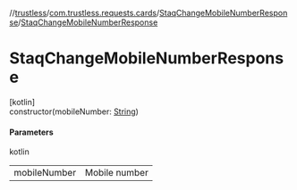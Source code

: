 //[trustless](../../../index.md)/[com.trustless.requests.cards](../index.md)/[StaqChangeMobileNumberResponse](index.md)/[StaqChangeMobileNumberResponse](-staq-change-mobile-number-response.md)

# StaqChangeMobileNumberResponse

[kotlin]\
constructor(mobileNumber: [String](https://kotlinlang.org/api/latest/jvm/stdlib/kotlin/-string/index.html))

#### Parameters

kotlin

| | |
|---|---|
| mobileNumber | Mobile number |
